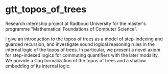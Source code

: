 # gtt_topos_of_trees
Research internship project at Radboud University for the master's programme "Mathematical Foundations of Computer Science".

I give an introduction to the topos of trees as a model of step-indexing and guarded recursion, and investigate sound logical reasoning rules in the internal logic of the topos of trees. In particular, we present a novel axiom for step-indexed logics for commuting quantifiers with the later modality. We provide a Coq formalization of the topos of trees and a shallow embedding of its internal logic.
